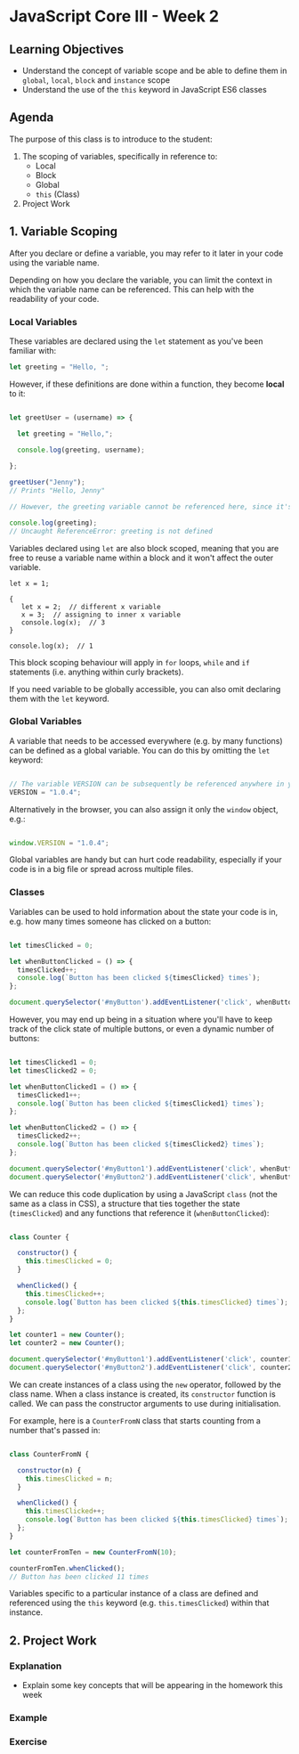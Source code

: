 # JavaScript Core III - Week 2

## Learning Objectives

- Understand the concept of variable scope and be able to define them in `global`, `local`, `block` and `instance` scope
- Understand the use of the `this` keyword in JavaScript ES6 classes

## Agenda

The purpose of this class is to introduce to the student:

1. The scoping of variables, specifically in reference to:
   * Local
   * Block
   * Global
   * `this` (Class)
2. Project Work

## 1. Variable Scoping

After you declare or define a variable, you may refer to it later in your code using the variable name.

Depending on how you declare the variable, you can limit the context in which the variable name can be referenced. This can help with the readability of your code.

### Local Variables

These variables are declared using the `let` statement as you've been familiar with:

```javascript
let greeting = "Hello, ";
```

However, if these definitions are done within a function, they become **local** to it:

```javascript

let greetUser = (username) => {

  let greeting = "Hello,";
  
  console.log(greeting, username);

};

greetUser("Jenny");
// Prints "Hello, Jenny"

// However, the greeting variable cannot be referenced here, since it's been declared within the greetUser function and we are currently trying to reference it outside the function:

console.log(greeting);
// Uncaught ReferenceError: greeting is not defined

```

Variables declared using `let` are also block scoped, meaning that you are free to reuse a variable name within a block and it won't affect the outer variable.

```
let x = 1;

{
   let x = 2;  // different x variable
   x = 3;  // assigning to inner x variable
   console.log(x);  // 3
}

console.log(x);  // 1
```

This block scoping behaviour will apply in `for` loops, `while` and `if` statements (i.e. anything within curly brackets).

If you need variable to be globally accessible, you can also omit declaring them with the `let` keyword.

### Global Variables

A variable that needs to be accessed everywhere (e.g. by many functions) can be defined as a global variable. You can do this by omitting the `let` keyword:

```javascript

// The variable VERSION can be subsequently be referenced anywhere in your code.
VERSION = "1.0.4";

```

Alternatively in the browser, you can also assign it only the `window` object, e.g.:

```javascript

window.VERSION = "1.0.4";

```

Global variables are handy but can hurt code readability, especially if your code is in a big file or spread across multiple files.

### Classes

Variables can be used to hold information about the state your code is in, e.g. how many times someone has clicked on a button:

```javascript

let timesClicked = 0;

let whenButtonClicked = () => {
  timesClicked++;
  console.log(`Button has been clicked ${timesClicked} times`);
};

document.querySelector('#myButton').addEventListener('click', whenButtonClicked);

```

However, you may end up being in a situation where you'll have to keep track of the click state of multiple buttons, or even a dynamic number of buttons:


```javascript

let timesClicked1 = 0;
let timesClicked2 = 0;

let whenButtonClicked1 = () => {
  timesClicked1++;
  console.log(`Button has been clicked ${timesClicked1} times`);
};

let whenButtonClicked2 = () => {
  timesClicked2++;
  console.log(`Button has been clicked ${timesClicked2} times`);
};

document.querySelector('#myButton1').addEventListener('click', whenButtonClicked1);
document.querySelector('#myButton2').addEventListener('click', whenButtonClicked2);

```

We can reduce this code duplication by using a JavaScript `class` (not the same as a class in CSS), a structure that ties together the state (`timesClicked`) and any functions that reference it (`whenButtonClicked`):

```javascript

class Counter {

  constructor() {
    this.timesClicked = 0;
  }

  whenClicked() {
    this.timesClicked++;
    console.log(`Button has been clicked ${this.timesClicked} times`);
  };
}

let counter1 = new Counter();
let counter2 = new Counter();

document.querySelector('#myButton1').addEventListener('click', counter1.whenClicked);
document.querySelector('#myButton2').addEventListener('click', counter2.whenClicked);
```

We can create instances of a class using the `new` operator, followed by the class name. When a class instance is created, its `constructor` function is called. We can pass the constructor arguments to use during initialisation.

For example, here is a `CounterFromN` class that starts counting from a number that's passed in:

```javascript

class CounterFromN {

  constructor(n) {
    this.timesClicked = n;
  }

  whenClicked() {
    this.timesClicked++;
    console.log(`Button has been clicked ${this.timesClicked} times`);
  };
}

let counterFromTen = new CounterFromN(10);

counterFromTen.whenClicked();
// Button has been clicked 11 times
```

Variables specific to a particular instance of a class are defined and referenced using the `this` keyword (e.g. `this.timesClicked`) within that instance.

## 2. Project Work

### Explanation

- Explain some key concepts that will be appearing in the homework this week

### Example

<!-- TODO -->

### Exercise

<!-- TODO -->
